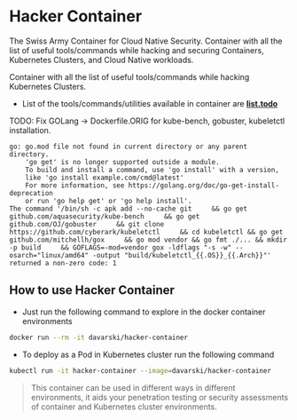 # Hacker Container

The Swiss Army Container for Cloud Native Security. Container with all the list of useful tools/commands while hacking and securing Containers, Kubernetes Clusters, and Cloud Native workloads.

Container with all the list of useful tools/commands while hacking Kubernetes Clusters. 


* List of the tools/commands/utilities available in container are **[list.todo](list.todo)**

TODO: Fix GOLang -> Dockerfile.ORIG for kube-bench, gobuster, kubeletctl installation.

  
```
go: go.mod file not found in current directory or any parent directory.
	'go get' is no longer supported outside a module.
	To build and install a command, use 'go install' with a version,
	like 'go install example.com/cmd@latest'
	For more information, see https://golang.org/doc/go-get-install-deprecation
	or run 'go help get' or 'go help install'.
The command '/bin/sh -c apk add --no-cache git     && go get github.com/aquasecurity/kube-bench     && go get github.com/OJ/gobuster     && git clone https://github.com/cyberark/kubeletctl     && cd kubeletctl && go get github.com/mitchellh/gox     && go mod vendor && go fmt ./... && mkdir -p build     && GOFLAGS=-mod=vendor gox -ldflags "-s -w" --osarch="linux/amd64" -output "build/kubeletctl_{{.OS}}_{{.Arch}}"' returned a non-zero code: 1

```

## How to use Hacker Container


* Just run the following command to explore in the docker container environments

```bash
docker run --rm -it davarski/hacker-container
```

* To deploy as a Pod in Kubernetes cluster run the following command

```bash
kubectl run -it hacker-container --image=davarski/hacker-container
```

> This container can be used in different ways in different environments, it aids your penetration testing or security assessments of container and Kubernetes cluster environments.


